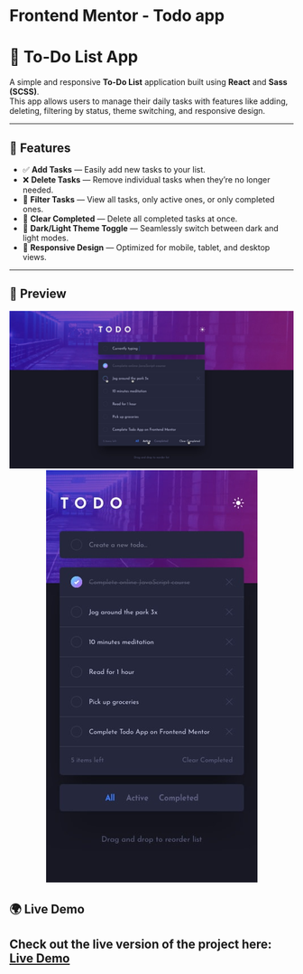 # Frontend Mentor - Todo app

# 📝 To-Do List App

A simple and responsive **To-Do List** application built using **React** and **Sass (SCSS)**.  
This app allows users to manage their daily tasks with features like adding, deleting, filtering by status, theme switching, and responsive design.

---

## 🌟 Features

- ✅ **Add Tasks** — Easily add new tasks to your list.
- ❌ **Delete Tasks** — Remove individual tasks when they’re no longer needed.
- 📂 **Filter Tasks** — View all tasks, only active ones, or only completed ones.
- 🧹 **Clear Completed** — Delete all completed tasks at once.
- 🌙 **Dark/Light Theme Toggle** — Seamlessly switch between dark and light modes.
- 📱 **Responsive Design** — Optimized for mobile, tablet, and desktop views.

---

## 📸 Preview

<p align="center">
    <img src="./design/active-states-dark.jpg" alt="Desktop Design Preview">
    <img src="./design/mobile-design-dark.jpg" alt="Mobile Design Preview">
</p>

## 🌍 Live Demo

Check out the live version of the project here:  
[Live Demo](https://mellow-bublanina-fed25b.netlify.app/)
---

